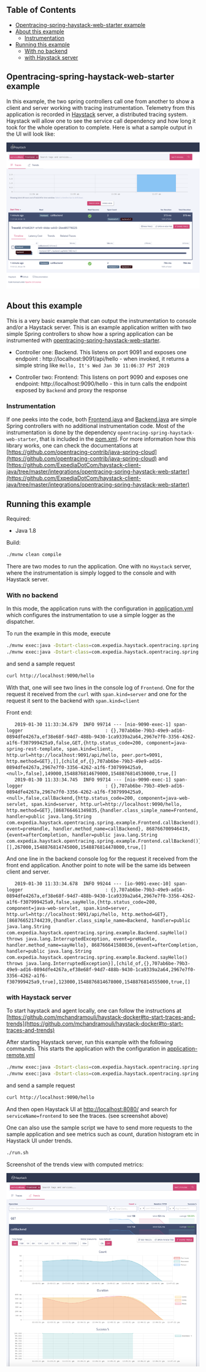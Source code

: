 ## Table of Contents

- [Opentracing-spring-haystack-web-starter example](#opentracing-spring-haystack-web-starter-example)
- [About this example](#about-this-example)
  * [Instrumentation](#instrumentation)
- [Running this example](#running-this-example)
  * [With no backend](#with-no-backend)
  * [with Haystack server](#with-haystack-server)

## Opentracing-spring-haystack-web-starter example

In this example, the two spring controllers call one from another to show a client and server working with tracing instrumentation. Telemetry from this application is recorded in [Haystack](http://expediadotcom.github.io/haystack/) server, a distributed tracing system. Haystack will allow one to see the service call dependency and how long it took for the whole operation to complete. Here is what a sample output in the UI will look like: 

![haystack-ui](doc/screenshot.png)

## About this example

This is a very basic example that can output the instrumentation to console and/or a Haystack server. This is an example application written with two simple Spring controllers to show how a spring application can be instrumented with [opentracing-spring-haystack-web-starter](https://github.com/ExpediaDotCom/haystack-client-java/tree/master/integrations/opentracing-spring-haystack-web-starter). 

* Controller one:  Backend.  This listens on port 9091 and exposes one endpoint : http://localhost:9091/api/hello - when invoked, it returns a simple string like `Hello, It's Wed Jan 30 11:06:37 PST 2019`

* Controller two:  Frontend:  This listens on port 9090 and exposes one endpoint: http://localhost:9090/hello  - this in turn calls the endpoint exposed by `Backend` and proxy the response

### Instrumentation

If one peeks into the code, both [Frontend.java](src/main/java/com/expedia/haystack/opentracing/spring/example/Frontend.java) and [Backend.java](src/main/java/com/expedia/haystack/opentracing/spring/example/Backend.java) are simple Spring controllers with no additional instrumentation code.  Most of the instrumentation is done by the dependency `opentracing-spring-haystack-web-starter`, that is included in the [pom.xml](pom.xml). For more information how this library works, one can check the documentations at [https://github.com/opentracing-contrib/java-spring-cloud](https://github.com/opentracing-contrib/java-spring-cloud) and [https://github.com/ExpediaDotCom/haystack-client-java/tree/master/integrations/opentracing-spring-haystack-web-starter](https://github.com/ExpediaDotCom/haystack-client-java/tree/master/integrations/opentracing-spring-haystack-web-starter)



## Running this example

Required:

* Java 1.8


Build:

```bash
./mvnw clean compile
```

There are two modes to run the application. One with no `Haystack` server, where the instrumentation is simply logged to the console and with Haystack server.

### With no backend

In this mode, the application runs with the configuration in [application.yml](src/main/resources/application.yml) which configures the instrumentation to use a simple logger as the dispatcher.

To run the example in this mode, execute 

```bash
./mvnw exec:java -Dstart-class=com.expedia.haystack.opentracing.spring.example.Backend 
./mvnw exec:java -Dstart-class=com.expedia.haystack.opentracing.spring.example.Frontend
```

and send a sample request

```bash
curl http://localhost:9090/hello
```

With that, one will see two lines in the console log of `Frontend`. One for the request it received from the `curl` with `span.kind=server` and one for the request it sent to the backend with `span.kind=client`

Front end:

```
   2019-01-30 11:33:34.679  INFO 99714 --- [nio-9090-exec-1] span-logger                              : {},707ab6be-79b3-49e9-ad16-0894dfe4267a,ef38e68f-94d7-488b-9430-1ca9339a2a64,2967e7f0-3356-4262-a1f6-f307999425a9,false,GET,{http.status_code=200, component=java-spring-rest-template, span.kind=client, http.url=http://localhost:9091/api/hello, peer.port=9091, http.method=GET},[],[child_of,{},707ab6be-79b3-49e9-ad16-0894dfe4267a,2967e7f0-3356-4262-a1f6-f307999425a9,<null>,false],149000,1548876814679000,1548876814530000,true,[]
   2019-01-30 11:33:34.745  INFO 99714 --- [nio-9090-exec-1] span-logger                              : {},707ab6be-79b3-49e9-ad16-0894dfe4267a,2967e7f0-3356-4262-a1f6-f307999425a9,<null>,false,callBackend,{http.status_code=200, component=java-web-servlet, span.kind=server, http.url=http://localhost:9090/hello, http.method=GET},[868766461349835,{handler.class_simple_name=Frontend, handler=public java.lang.String com.expedia.haystack.opentracing.spring.example.Frontend.callBackend(), event=preHandle, handler.method_name=callBackend}, 868766700946419,{event=afterCompletion, handler=public java.lang.String com.expedia.haystack.opentracing.spring.example.Frontend.callBackend()}],[],267000,1548876814745000,1548876814478000,true,[]
```

And one line in the backend console log for the request it received from the front end application. Another point to note will be the same ids between client and server.

```
   2019-01-30 11:33:34.678  INFO 99244 --- [io-9091-exec-10] span-logger                              : {},707ab6be-79b3-49e9-ad16-0894dfe4267a,ef38e68f-94d7-488b-9430-1ca9339a2a64,2967e7f0-3356-4262-a1f6-f307999425a9,false,sayHello,{http.status_code=200, component=java-web-servlet, span.kind=server, http.url=http://localhost:9091/api/hello, http.method=GET},[868766521744239,{handler.class_simple_name=Backend, handler=public java.lang.String com.expedia.haystack.opentracing.spring.example.Backend.sayHello() throws java.lang.InterruptedException, event=preHandle, handler.method_name=sayHello}, 868766641580836,{event=afterCompletion, handler=public java.lang.String com.expedia.haystack.opentracing.spring.example.Backend.sayHello() throws java.lang.InterruptedException}],[child_of,{},707ab6be-79b3-49e9-ad16-0894dfe4267a,ef38e68f-94d7-488b-9430-1ca9339a2a64,2967e7f0-3356-4262-a1f6-f307999425a9,true],123000,1548876814678000,1548876814555000,true,[]
```


### with Haystack server

To start haystack and agent locally, one can follow the instructions at [https://github.com/mchandramouli/haystack-docker#to-start-traces-and-trends](https://github.com/mchandramouli/haystack-docker#to-start-traces-and-trends)
 
After starting Haystack server, run this example with the following commands. This starts the application with the configuration in [application-remote.yml](src/main/resources/application-remote.yml)

```bash
./mvnw exec:java -Dstart-class=com.expedia.haystack.opentracing.spring.example.Backend -Dspring.profiles.active=remote
./mvnw exec:java -Dstart-class=com.expedia.haystack.opentracing.spring.example.Frontend -Dspring.profiles.active=remote
```

and send a sample request

```bash
curl http://localhost:9090/hello
```

And then open Haystack UI at [http://localhost:8080/](http://localhost:8080/) and search for `serviceName=frontend` to see the traces. (see screenshot above)

One can also use the sample script we have to send more requests to the sample application and see metrics such as count, duration histogram etc in Haystack UI under trends.

```bash
./run.sh
```

Screenshot of the trends view with computed metrics:


![haystack-ui](doc/screenshot-trends.png)

   
